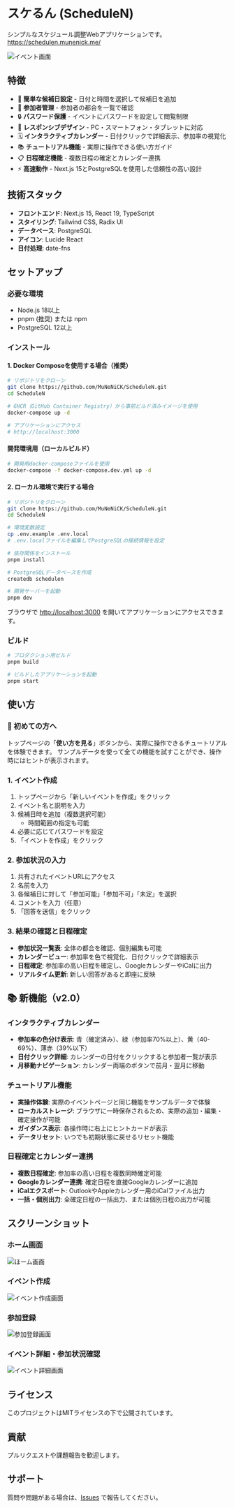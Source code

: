 # スケるん (ScheduleN)

シンプルなスケジュール調整Webアプリケーションです。
https://schedulen.munenick.me/

![イベント画面](docs/images/event.png)

## 特徴

- 📅 **簡単な候補日設定** - 日付と時間を選択して候補日を追加
- 👥 **参加者管理** - 参加者の都合を一覧で確認
- 🔒 **パスワード保護** - イベントにパスワードを設定して閲覧制限
- 📱 **レスポンシブデザイン** - PC・スマートフォン・タブレットに対応
- 🗓️ **インタラクティブカレンダー** - 日付クリックで詳細表示、参加率の視覚化
- 📚 **チュートリアル機能** - 実際に操作できる使い方ガイド
- 📋 **日程確定機能** - 複数日程の確定とカレンダー連携
- ⚡ **高速動作** - Next.js 15とPostgreSQLを使用した信頼性の高い設計

## 技術スタック

- **フロントエンド**: Next.js 15, React 19, TypeScript
- **スタイリング**: Tailwind CSS, Radix UI
- **データベース**: PostgreSQL
- **アイコン**: Lucide React
- **日付処理**: date-fns

## セットアップ

### 必要な環境

- Node.js 18以上
- pnpm (推奨) または npm
- PostgreSQL 12以上

### インストール

#### 1. Docker Composeを使用する場合（推奨）

```bash
# リポジトリをクローン
git clone https://github.com/MuNeNiCK/ScheduleN.git
cd ScheduleN

# GHCR（GitHub Container Registry）から事前ビルド済みイメージを使用
docker-compose up -d

# アプリケーションにアクセス
# http://localhost:3000
```

#### 開発環境用（ローカルビルド）

```bash
# 開発用docker-composeファイルを使用
docker-compose -f docker-compose.dev.yml up -d
```

#### 2. ローカル環境で実行する場合

```bash
# リポジトリをクローン
git clone https://github.com/MuNeNiCK/ScheduleN.git
cd ScheduleN

# 環境変数設定
cp .env.example .env.local
# .env.localファイルを編集してPostgreSQLの接続情報を設定

# 依存関係をインストール
pnpm install

# PostgreSQLデータベースを作成
createdb schedulen

# 開発サーバーを起動
pnpm dev
```

ブラウザで [http://localhost:3000](http://localhost:3000) を開いてアプリケーションにアクセスできます。

### ビルド

```bash
# プロダクション用ビルド
pnpm build

# ビルドしたアプリケーションを起動
pnpm start
```

## 使い方

### 🚀 初めての方へ
トップページの「**使い方を見る**」ボタンから、実際に操作できるチュートリアルを体験できます。
サンプルデータを使って全ての機能を試すことができ、操作時にはヒントが表示されます。

### 1. イベント作成
1. トップページから「新しいイベントを作成」をクリック
2. イベント名と説明を入力
3. 候補日時を追加（複数選択可能）
   - 時間範囲の指定も可能
4. 必要に応じてパスワードを設定
5. 「イベントを作成」をクリック

### 2. 参加状況の入力
1. 共有されたイベントURLにアクセス
2. 名前を入力
3. 各候補日に対して「参加可能」「参加不可」「未定」を選択
4. コメントを入力（任意）
5. 「回答を送信」をクリック

### 3. 結果の確認と日程確定
- **参加状況一覧表**: 全体の都合を確認、個別編集も可能
- **カレンダービュー**: 参加率を色で視覚化、日付クリックで詳細表示
- **日程確定**: 参加率の高い日程を確定し、GoogleカレンダーやiCalに出力
- **リアルタイム更新**: 新しい回答があると即座に反映

## 📚 新機能（v2.0）

### インタラクティブカレンダー
- **参加率の色分け表示**: 青（確定済み）、緑（参加率70%以上）、黄（40-69%）、薄赤（39%以下）
- **日付クリック詳細**: カレンダーの日付をクリックすると参加者一覧が表示
- **月移動ナビゲーション**: カレンダー両端のボタンで前月・翌月に移動

### チュートリアル機能
- **実操作体験**: 実際のイベントページと同じ機能をサンプルデータで体験
- **ローカルストレージ**: ブラウザに一時保存されるため、実際の追加・編集・確定操作が可能
- **ガイダンス表示**: 各操作時に右上にヒントカードが表示
- **データリセット**: いつでも初期状態に戻せるリセット機能

### 日程確定とカレンダー連携
- **複数日程確定**: 参加率の高い日程を複数同時確定可能
- **Googleカレンダー連携**: 確定日程を直接Googleカレンダーに追加
- **iCalエクスポート**: OutlookやAppleカレンダー用のiCalファイル出力
- **一括・個別出力**: 全確定日程の一括出力、または個別日程の出力が可能

## スクリーンショット

### ホーム画面
![ほーム画面](docs/images/home.png)

### イベント作成
![イベント作成画面](docs/images/create.png)

### 参加登録
![参加登録画面](docs/images/register.png)

### イベント詳細・参加状況確認
![イベント詳細画面](docs/images/event.png)

## ライセンス

このプロジェクトはMITライセンスの下で公開されています。

## 貢献

プルリクエストや課題報告を歓迎します。

## サポート

質問や問題がある場合は、[Issues](https://github.com/MuNeNiCK/ScheduleN/issues) で報告してください。
